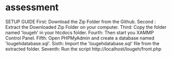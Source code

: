 # assessment
SETUP GUIDE
First: Download the Zip Folder from the Github.
Second : Extract the Downloaded Zip Folder on your computer.
Third: Copy the folder named 'lougeh' in your htcdocs folder.
Fourth: Then start you XAMMP Control Panel.
Fifth: Open PHPMyAdmin and create a database named 'lougehdatabase.sql'.
Sixth: Import the 'lougehdatabase.sql' file from the extracted folder.
Seventh: Run the script http://localhost/lougeh/front.php
